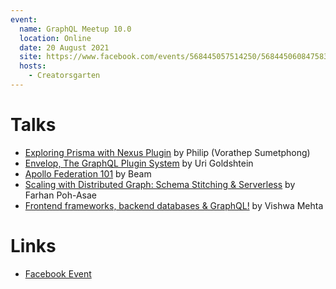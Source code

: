 ```yaml
---
event:
  name: GraphQL Meetup 10.0
  location: Online
  date: 20 August 2021
  site: https://www.facebook.com/events/568445057514250/568445060847583/
  hosts:
    - Creatorsgarten
---
```


# Talks

- [Exploring Prisma with Nexus Plugin](https://youtu.be/UMbTg0Q67bY?t=1370) by Philip (Vorathep Sumetphong)
- [Envelop, The GraphQL Plugin System](https://youtu.be/UMbTg0Q67bY?t=3443) by Uri Goldshtein
- [Apollo Federation 101](https://youtu.be/UMbTg0Q67bY?t=5927) by Beam
- [Scaling with Distributed Graph: Schema Stitching & Serverless](https://youtu.be/CyRM6THzIVQ?t=1960) by Farhan Poh-Asae
- [Frontend frameworks, backend databases & GraphQL!](https://youtu.be/CyRM6THzIVQ?t=4679) by Vishwa Mehta

# Links

- [Facebook Event](https://www.facebook.com/events/568445057514250/568445060847583/)
